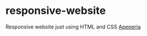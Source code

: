 # responsive-website
Responsive website just using HTML and CSS 
[Apeperia](http://merielylima.github.io/responsive-website/)
